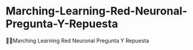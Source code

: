 # Marching-Learning-Red-Neuronal-Pregunta-Y-Repuesta
👨‍💻Marching Learning Red Neuronal Pregunta Y Repuesta
